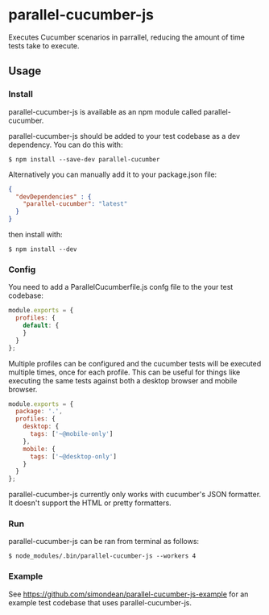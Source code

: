 # parallel-cucumber-js

Executes Cucumber scenarios in parrallel, reducing the amount of time tests take to execute.  

## Usage

### Install

parallel-cucumber-js is available as an npm module called parallel-cucumber.

parallel-cucumber-js should be added to your test codebase as a dev dependency.  You can do this with:

``` shell
$ npm install --save-dev parallel-cucumber
```

Alternatively you can manually add it to your package.json file:

``` json
{
  "devDependencies" : {
    "parallel-cucumber": "latest"
  }
}
```

then install with:

``` shell
$ npm install --dev
```

### Config

You need to add a ParallelCucumberfile.js confg file to the your test codebase:

``` javascript
module.exports = {
  profiles: {
    default: {
    }
  }
};
```

Multiple profiles can be configured and the cucumber tests will be
executed multiple times, once for each profile.  This can be useful for
things like executing the same tests against both a desktop browser
and mobile browser.

``` javascript
module.exports = {
  package: '.',
  profiles: {
    desktop: {
      tags: ['~@mobile-only']
    },
    mobile: {
      tags: ['~@desktop-only']
    }
  }
};
```

parallel-cucumber-js currently only works with cucumber's JSON formatter.  It
doesn't support the HTML or pretty formatters.

### Run

parallel-cucumber-js can be ran from terminal as follows:

``` shell
$ node_modules/.bin/parallel-cucumber-js --workers 4
```

### Example

See https://github.com/simondean/parallel-cucumber-js-example for an example
test codebase that uses parallel-cucumber-js.
